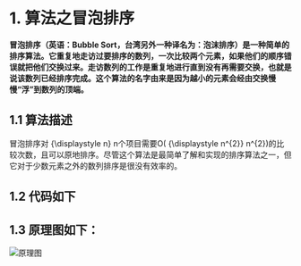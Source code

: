 # 1. 算法之冒泡排序

**冒泡排序（英语：Bubble Sort，台湾另外一种译名为：泡沫排序）是一种简单的排序算法。它重复地走访过要排序的数列，一次比较两个元素，如果他们的顺序错误就把他们交换过来。走访数列的工作是重复地进行直到没有再需要交换，也就是说该数列已经排序完成。这个算法的名字由来是因为越小的元素会经由交换慢慢“浮”到数列的顶端。**

## 1.1 算法描述


冒泡排序对 {\displaystyle n} n个项目需要O( {\displaystyle n^{2}} n^{2})的比较次数，且可以原地排序。尽管这个算法是最简单了解和实现的排序算法之一，但它对于少数元素之外的数列排序是很没有效率的。

## 1.2 代码如下

## 1.3 原理图如下：

![原理图](http://images.cnblogs.com/cnblogs_com/kkun/201111/201111301912294589.gif)
